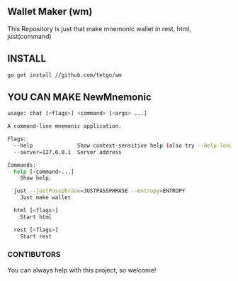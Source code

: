 ## Wallet Maker (wm)

This Repository is just that make mnemonic wallet in rest, html, just(command)



## INSTALL

```bash
go get install //github.com/tetgo/wm
```


## YOU CAN MAKE NewMnemonic

```bash
usage: chat [<flags>] <command> [<args> ...]

A command-line mnemonic application.

Flags:
  --help              Show context-sensitive help (also try --help-long and --help-man).
  --server=127.0.0.1  Server address

Commands:
  help [<command>...]
    Show help.

  just --justPassphrase=JUSTPASSPHRASE --entropy=ENTROPY
    Just make wallet

  html [<flags>]
    Start html

  rest [<flags>]
    Start rest

```

### CONTIBUTORS

You can always help with this project, so welcome!
